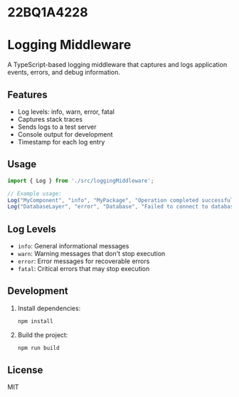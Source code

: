 # 22BQ1A4228
# Logging Middleware

A TypeScript-based logging middleware that captures and logs application events, errors, and debug information.

## Features

- Log levels: info, warn, error, fatal
- Captures stack traces
- Sends logs to a test server
- Console output for development
- Timestamp for each log entry

## Usage

```typescript
import { Log } from './src/loggingMiddleware';

// Example usage:
Log("MyComponent", "info", "MyPackage", "Operation completed successfully");
Log("DatabaseLayer", "error", "Database", "Failed to connect to database");
```

## Log Levels

- `info`: General informational messages
- `warn`: Warning messages that don't stop execution
- `error`: Error messages for recoverable errors
- `fatal`: Critical errors that may stop execution

## Development

1. Install dependencies:
   ```bash
   npm install
   ```

2. Build the project:
   ```bash
   npm run build
   ```

## License

MIT
